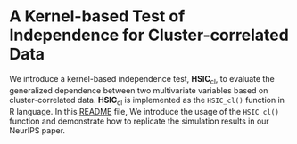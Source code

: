 # A Kernel-based Test of Independence for Cluster-correlated Data

We introduce a kernel-based independence test, **HSIC**<sub>cl</sub>, to evaluate the generalized dependence between two multivariate variables based on cluster-correlated data. **HSIC**<sub>cl</sub> is implemented as the `HSIC_cl()` function in R language. In this [README](https://pearl-liu.github.io/HSIC_cl/README.html) file, We introduce the usage of the `HSIC_cl()` function and demonstrate how to replicate the simulation results in our NeurIPS paper.
